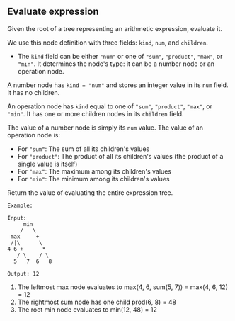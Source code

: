 ## Evaluate expression

Given the root of a tree representing an arithmetic expression, evaluate it.

We use this node definition with three fields: `kind`, `num`, and `children`.

- The `kind` field can be either `"num"` or one of `"sum"`, `"product"`, `"max"`, or `"min"`. It determines the node's type: it can be a number node or an operation node.

A number node has `kind = "num"` and stores an integer value in its `num` field. It has no children.

An operation node has `kind` equal to one of `"sum"`, `"product"`, `"max"`, or `"min"`. It has one or more children nodes in its `children` field.

The value of a number node is simply its `num` value. The value of an operation node is:

- For `"sum"`: The sum of all its children's values
- For `"product"`: The product of all its children's values (the product of a single value is itself)
- For `"max"`: The maximum among its children's values
- For `"min"`: The minimum among its children's values

Return the value of evaluating the entire expression tree.

```
Example:

Input:
     min
    /   \
 max     +
 /|\      \
4 6 +      *
   / \    / \
  5   7  6   8

Output: 12
```

1. The leftmost max node evaluates to max(4, 6, sum(5, 7)) = max(4, 6, 12) = 12
2. The rightmost sum node has one child prod(6, 8) = 48
3. The root min node evaluates to min(12, 48) = 12